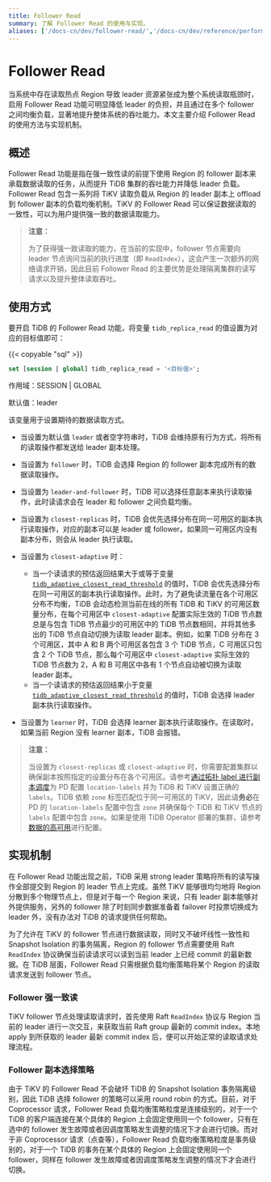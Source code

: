 ```yaml
---
title: Follower Read
summary: 了解 Follower Read 的使用与实现。
aliases: ['/docs-cn/dev/follower-read/','/docs-cn/dev/reference/performance/follower-read/']
---
```


# Follower Read

当系统中存在读取热点 Region 导致 leader 资源紧张成为整个系统读取瓶颈时，启用 Follower Read 功能可明显降低 leader 的负担，并且通过在多个 follower 之间均衡负载，显著地提升整体系统的吞吐能力。本文主要介绍 Follower Read 的使用方法与实现机制。

## 概述

Follower Read 功能是指在强一致性读的前提下使用 Region 的 follower 副本来承载数据读取的任务，从而提升 TiDB 集群的吞吐能力并降低 leader 负载。Follower Read 包含一系列将 TiKV 读取负载从 Region 的 leader 副本上 offload 到 follower 副本的负载均衡机制。TiKV 的 Follower Read 可以保证数据读取的一致性，可以为用户提供强一致的数据读取能力。

> **注意：**
>
> 为了获得强一致读取的能力，在当前的实现中，follower 节点需要向 leader 节点询问当前的执行进度（即 `ReadIndex`），这会产生一次额外的网络请求开销，因此目前 Follower Read 的主要优势是处理隔离集群的读写请求以及提升整体读取吞吐。

## 使用方式

要开启 TiDB 的 Follower Read 功能，将变量 `tidb_replica_read` 的值设置为对应的目标值即可：

{{< copyable "sql" >}}

```sql
set [session | global] tidb_replica_read = '<目标值>';
```

作用域：SESSION | GLOBAL

默认值：leader

该变量用于设置期待的数据读取方式。

- 当设置为默认值 `leader` 或者空字符串时，TiDB 会维持原有行为方式，将所有的读取操作都发送给 leader 副本处理。
- 当设置为 `follower` 时，TiDB 会选择 Region 的 follower 副本完成所有的数据读取操作。
- 当设置为 `leader-and-follower` 时，TiDB 可以选择任意副本来执行读取操作，此时读请求会在 leader 和 follower 之间负载均衡。
- 当设置为 `closest-replicas` 时，TiDB 会优先选择分布在同一可用区的副本执行读取操作，对应的副本可以是 leader 或 follower。如果同一可用区内没有副本分布，则会从 leader 执行读取。
- 当设置为 `closest-adaptive` 时：

    - 当一个读请求的预估返回结果大于或等于变量 [`tidb_adaptive_closest_read_threshold`](/system-variables.md#tidb_adaptive_closest_read_threshold-从-v630-版本开始引入) 的值时，TiDB 会优先选择分布在同一可用区的副本执行读取操作。此时，为了避免读流量在各个可用区分布不均衡，TiDB 会动态检测当前在线的所有 TiDB 和 TiKV 的可用区数量分布，在每个可用区中 `closest-adaptive` 配置实际生效的 TiDB 节点数总是与包含 TiDB 节点最少的可用区中的 TiDB 节点数相同，并将其他多出的 TiDB 节点自动切换为读取 leader 副本。例如，如果 TiDB 分布在 3 个可用区，其中 A 和 B 两个可用区各包含 3 个 TiDB 节点，C 可用区只包含 2 个 TiDB 节点，那么每个可用区中 `closest-adaptive` 实际生效的 TiDB 节点数为 2，A 和 B 可用区中各有 1 个节点自动被切换为读取 leader 副本。
    - 当一个读请求的预估返回结果小于变量 [`tidb_adaptive_closest_read_threshold`](/system-variables.md#tidb_adaptive_closest_read_threshold-从-v630-版本开始引入) 的值时，TiDB 会选择 leader 副本执行读取操作。

- 当设置为 `learner` 时，TiDB 会选择 learner 副本执行读取操作。在读取时，如果当前 Region 没有 learner 副本，TiDB 会报错。

> **注意：**
>
> 当设置为 `closest-replicas` 或 `closest-adaptive` 时，你需要配置集群以确保副本按照指定的设置分布在各个可用区。请参考[通过拓扑 label 进行副本调度](/schedule-replicas-by-topology-labels.md)为 PD 配置 `location-labels` 并为 TiDB 和 TiKV 设置正确的 `labels`。TiDB 依赖 `zone` 标签匹配位于同一可用区的 TiKV，因此请**务必**在 PD 的 `location-labels` 配置中包含 `zone` 并确保每个 TiDB 和 TiKV 节点的 `labels` 配置中包含 `zone`。如果是使用 TiDB Operator 部署的集群，请参考[数据的高可用](https://docs.pingcap.com/zh/tidb-in-kubernetes/v1.4/configure-a-tidb-cluster#%E6%95%B0%E6%8D%AE%E7%9A%84%E9%AB%98%E5%8F%AF%E7%94%A8)进行配置。

## 实现机制

在 Follower Read 功能出现之前，TiDB 采用 strong leader 策略将所有的读写操作全部提交到 Region 的 leader 节点上完成。虽然 TiKV 能够很均匀地将 Region 分散到多个物理节点上，但是对于每一个 Region 来说，只有 leader 副本能够对外提供服务，另外的 follower 除了时刻同步数据准备着 failover 时投票切换成为 leader 外，没有办法对 TiDB 的请求提供任何帮助。

为了允许在 TiKV 的 follower 节点进行数据读取，同时又不破坏线性一致性和 Snapshot Isolation 的事务隔离，Region 的 follower 节点需要使用 Raft `ReadIndex` 协议确保当前读请求可以读到当前 leader 上已经 commit 的最新数据。在 TiDB 层面，Follower Read 只需根据负载均衡策略将某个 Region 的读取请求发送到 follower 节点。

### Follower 强一致读

TiKV follower 节点处理读取请求时，首先使用 Raft `ReadIndex` 协议与 Region 当前的 leader 进行一次交互，来获取当前 Raft group 最新的 commit index。本地 apply 到所获取的 leader 最新 commit index 后，便可以开始正常的读取请求处理流程。

### Follower 副本选择策略

由于 TiKV 的 Follower Read 不会破坏 TiDB 的 Snapshot Isolation 事务隔离级别，因此 TiDB 选择 follower 的策略可以采用 round robin 的方式。目前，对于 Coprocessor 请求，Follower Read 负载均衡策略粒度是连接级别的，对于一个 TiDB 的客户端连接在某个具体的 Region 上会固定使用同一个 follower，只有在选中的 follower 发生故障或者因调度策略发生调整的情况下才会进行切换。而对于非 Coprocessor 请求（点查等），Follower Read 负载均衡策略粒度是事务级别的，对于一个 TiDB 的事务在某个具体的 Region 上会固定使用同一个 follower，同样在 follower 发生故障或者因调度策略发生调整的情况下才会进行切换。
